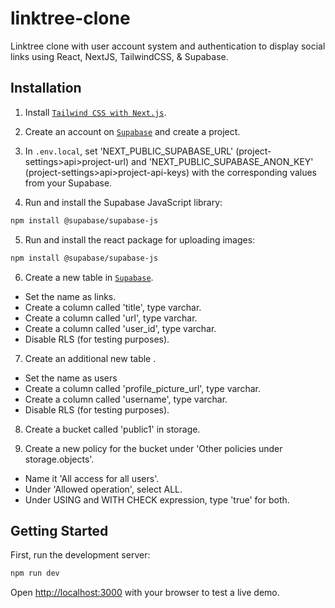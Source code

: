 
# linktree-clone

Linktree clone with user account system and authentication to display social links using React, NextJS, TailwindCSS, & Supabase.

## Installation

1. Install [`Tailwind CSS with Next.js`](https://tailwindcss.com/docs/guides/nextjs).
  
2. Create an account on [`Supabase`](https://supabase.com) and create a project.
    
3. In `.env.local`, set 'NEXT_PUBLIC_SUPABASE_URL' (project-settings>api>project-url) and 'NEXT_PUBLIC_SUPABASE_ANON_KEY' (project-settings>api>project-api-keys) with the corresponding values from your Supabase.
   
4. Run and install the Supabase JavaScript library:
```bash
npm install @supabase/supabase-js
```

5. Run and install the react package for uploading images: 
```bash
npm install @supabase/supabase-js
```

6. Create a new table in [`Supabase`](https://supabase.com).
- Set the name as links.
- Create a column called 'title', type varchar.
- Create a column called 'url', type varchar.
- Create a column called 'user_id', type varchar.
- Disable RLS (for testing purposes).

7. Create an additional new table .
- Set the name as users
- Create a column called 'profile_picture_url', type varchar.
- Create a column called 'username', type varchar.
- Disable RLS (for testing purposes).

8. Create a bucket called 'public1' in storage.
  
9. Create a new policy for the bucket under 'Other policies under storage.objects'.
- Name it 'All access for all users'.
- Under 'Allowed operation', select ALL.
- Under USING and WITH CHECK expression, type 'true' for both.


## Getting Started

First, run the development server:

```bash
npm run dev
```

Open [http://localhost:3000](http://localhost:3000) with your browser to test a live demo.
